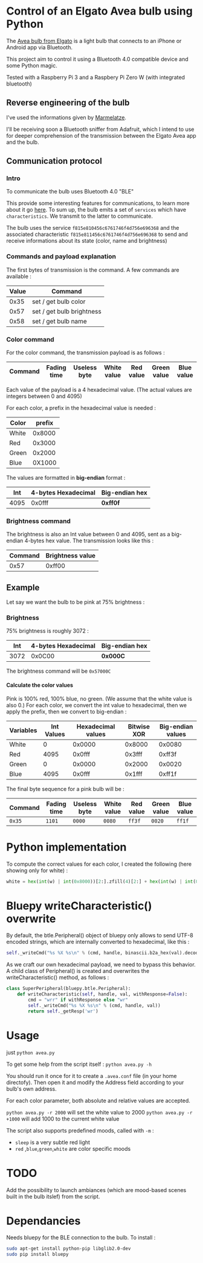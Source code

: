 # Control of an Elgato Avea bulb using Python

The [Avea bulb from Elgato](https://www.amazon.co.uk/Elgato-Avea-Dynamic-Light-Android-Smartphone/dp/B00O4EZ11Q) is a light bulb that connects to an iPhone or Android app via Bluetooth. 

This project aim to control it using a Bluetooth 4.0 compatible device and some Python magic.

Tested with a Raspberry Pi 3 and a Raspbery Pi Zero W (with integrated bluetooth) 

## Reverse engineering of the bulb

I've used the informations given by [Marmelatze](https://github.com/Marmelatze/avea_bulb).

I'll be receiving soon a Bluetooth sniffer from Adafruit, which I intend to use for deeper comprehension of the transmission between the Elgato Avea app and the bulb.

## Communication protocol

### Intro

To communicate the bulb uses Bluetooth 4.0 "BLE"

This provide some interesting features for communications, to learn more about it go [here](https://learn.adafruit.com/introduction-to-bluetooth-low-energy/gatt). To sum up, the bulb emits a set of `services` which have `characteristics`. We transmit to the latter to communicate.
 
The bulb uses the service `f815e810456c6761746f4d756e696368` and the associated characteristic `f815e811456c6761746f4d756e696368` to send and receive informations about its state (color, name and brightness)

### Commands and payload explanation

The first bytes of transmission is the command. A few commands are available : 

Value | Command
--- | ---
0x35 | set / get bulb color
0x57 | set / get bulb brightness
0x58 | set / get bulb name

### Color command

For the color command, the transmission payload is as follows : 

Command | Fading time | Useless byte | White value | Red value | Green value | Blue value 
---|---|---|---|---|---|---

Each value of the payload is a 4 hexadecimal value. (The actual values are integers between 0 and 4095)

For each color, a prefix in the hexadecimal value is needed : 

Color | prefix
---|---
White| 0x8000
Red | 0x3000
Green | 0x2000
Blue | 0X1000

The values are formatted in **big-endian** format : 

Int | 4-bytes Hexadecimal | Big-endian hex 
---|---|---
4095 | 0x0fff| **0xff0f**

### Brightness command

The brightness is also an Int value between 0 and 4095, sent as a big-endian 4-bytes hex value. The transmission looks like this : 

Command | Brightness value | 
---|---
0x57 | 0xff00

## Example

Let say we want the bulb to be pink at 75% brightness : 

### Brightness
75% brightness is roughly 3072 : 

Int | 4-bytes Hexadecimal | **Big-endian hex** 
---|---|---
3072 |0x0C00| **0x000C**

The brightness command will be `0x57000C`

#### Calculate the color values
Pink is 100% red, 100% blue, no green. (We assume that the white value is also 0.) For each color, we convert the int value to hexadecimal, then we apply the prefix, then we convert to big-endian : 

Variables | Int Values | Hexadecimal values | Bitwise XOR | Big-endian values
---|---|---|---|---
White| 0| 0x0000| 0x8000| 0x0080
Red | 4095| 0x0fff| 0x3fff| 0xff3f
Green | 0 | 0x0000| 0x2000 | 0x0020
Blue | 4095| 0x0fff | 0x1fff| 0xff1f



The final byte sequence for a pink bulb will be :

Command | Fading time | Useless byte | White value | Red value | Green value | Blue value 
---|---|---|---|---|---|---
`0x35`|`1101`| `0000`| `0080`|`ff3f`|`0020`|`ff1f`

# Python implementation
To compute the correct values for each color, I created the following (here showing only for white) : 

```python
white = hex(int(w) | int(0x8000))[2:].zfill(4)[2:] + hex(int(w) | int(0x8000))[2:].zfill(4)[:2]
```
 
# Bluepy writeCharacteristic() overwrite
By default, the btle.Peripheral() object of bluepy only allows to send UTF-8 encoded strings, which are internally converted to hexadecimal, like this : 

```python
self._writeCmd("%s %X %s\n" % (cmd, handle, binascii.b2a_hex(val).decode('utf-8')))
```

As we craft our own hexadecimal payload, we need to bypass this behavior. A child class of Peripheral() is created and overwrites the writeCharacteristic() method, as follows : 

```python
class SuperPeripheral(bluepy.btle.Peripheral):
    def writeCharacteristic(self, handle, val, withResponse=False):
        cmd = "wrr" if withResponse else "wr"
        self._writeCmd("%s %X %s\n" % (cmd, handle, val))
        return self._getResp('wr')
```

# Usage

just `python avea.py`

To get some help from the script itself : `python avea.py -h`

You should run it once for it to create a `.avea.conf` file (in your home directofy). Then open it and modify the Address field according to your bulb's own address.

For each color parameter, both absolute and relative values are accepted.

`python avea.py -r 2000` will set the white value to 2000
`python avea.py -r +1000` will add 1000 to the current white value

The script also supports predefined moods, called with `-m` : 

* `sleep` is a very subtle red light
* `red` ,`blue`,`green`,`white` are color specific moods

# TODO

Add the possibility to launch ambiances (which are mood-based scenes built in the bulb itslef) from the script. 


# Dependancies
Needs bluepy for the BLE connection to the bulb. To install : 

```bash
sudo apt-get install python-pip libglib2.0-dev
sudo pip install bluepy
```
